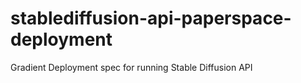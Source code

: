 # stablediffusion-api-paperspace-deployment
Gradient Deployment spec for running Stable Diffusion API
